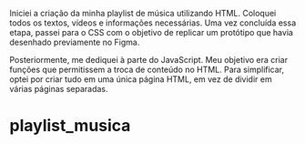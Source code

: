 Iniciei a criação da minha playlist de música utilizando HTML. Coloquei todos os textos, vídeos e informações necessárias. Uma vez concluída essa etapa, passei para o CSS com o objetivo de replicar um protótipo que havia desenhado previamente no Figma.

Posteriormente, me dediquei à parte do JavaScript. Meu objetivo era criar funções que permitissem a troca de conteúdo no HTML. Para simplificar, optei por criar tudo em uma única página HTML, em vez de dividir em várias páginas separadas.

# playlist_musica
